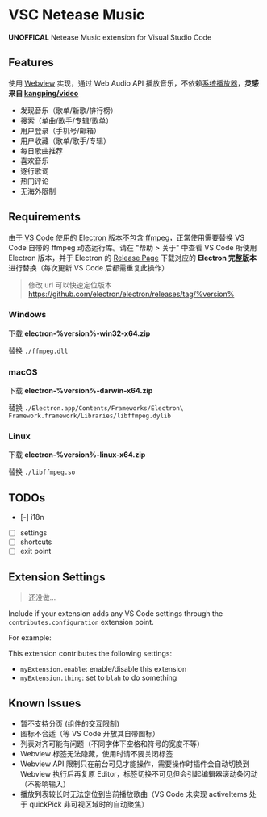 # VSC Netease Music

**UNOFFICAL** Netease Music extension for Visual Studio Code

## Features

使用 [Webview](https://code.visualstudio.com/api/extension-guides/webview) 实现，通过 Web Audio API 播放音乐，不依赖[系统播放器](https://github.com/shime/play-sound#options)，**灵感来自 [kangping/video](https://marketplace.visualstudio.com/items?itemName=kangping.video)**

- 发现音乐（歌单/新歌/排行榜）
- 搜索（单曲/歌手/专辑/歌单）
- 用户登录（手机号/邮箱）
- 用户收藏（歌单/歌手/专辑）
- 每日歌曲推荐
- 喜欢音乐
- 逐行歌词
- 热门评论
- 无海外限制

## Requirements

由于 [VS Code 使用的 Electron 版本不包含 ffmpeg](https://stackoverflow.com/a/51735036)，正常使用需要替换 VS Code 自带的 ffmpeg 动态运行库。请在 "帮助 > 关于" 中查看 VS Code 所使用 Electron 版本，并于 Electron 的 [Release Page](https://github.com/electron/electron/releases) 下载对应的 **Electron 完整版本**进行替换（每次更新 VS Code 后都需重复此操作）

> 修改 url 可以快速定位版本 https://github.com/electron/electron/releases/tag/%version%

### Windows
下载 **electron-%version%-win32-x64.zip** 

替换 `./ffmpeg.dll`

### macOS
下载 **electron-%version%-darwin-x64.zip** 

替换 `./Electron.app/Contents/Frameworks/Electron\ Framework.framework/Libraries/libffmpeg.dylib`

###  Linux
下载 **electron-%version%-linux-x64.zip** 

替换 `./libffmpeg.so`

## TODOs

- [-] i18n
- [ ] settings
- [ ] shortcuts
- [ ] exit point

## Extension Settings

> 还没做...

Include if your extension adds any VS Code settings through the `contributes.configuration` extension point.

For example:

This extension contributes the following settings:

* `myExtension.enable`: enable/disable this extension
* `myExtension.thing`: set to `blah` to do something

## Known Issues

- 暂不支持分页 (组件的交互限制)
- 图标不合适（等 VS Code 开放其自带图标）
- 列表对齐可能有问题（不同字体下空格和符号的宽度不等）
- Webview 标签无法隐藏，使用时请不要关闭标签
- Webview API 限制只在前台可见才能操作，需要操作时插件会自动切换到 Webview 执行后再复原 Editor，标签切换不可见但会引起编辑器滚动条闪动（不影响输入）
- 播放列表较长时无法定位到当前播放歌曲（VS Code 未实现 activeItems 处于 quickPick 非可视区域时的自动聚焦）